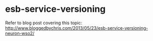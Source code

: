 esb-service-versioning
======================
Refer to blog post covering this topic: http://www.bloggedbychris.com/2013/05/23/esb-service-versioning-neuron-wso2/
